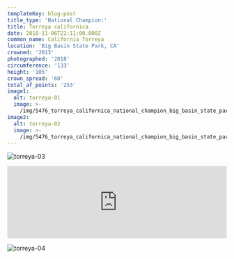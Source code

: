 ```yaml
---
templateKey: blog-post
title_type: 'National Champion:'
title: Torreya californica
date: 2018-11-06T22:11:00.000Z
common_name: California Torreya
location: 'Big Basin State Park, CA'
crowned: '2013'
photographed: '2018'
circumference: '133'
height: '105'
crown_spread: '60'
total_af_points: '253'
image1:
  alt: torreya-01
  image: >-
    /img/5476_torreya_californica_national_champion_big_basin_state_park_11_3_2018_american_forests_brian_kelley_base.jpg
image2:
  alt: torreya-02
  image: >-
    /img/5476_torreya_californica_national_champion_big_basin_state_park_11_3_2018_american_forests_brian_kelley_full.jpg
---
```

![torreya-03](/img/5476_torreya_californica_national_champion_big_basin_state_park_11_3_2018_american_forests_brian_kelley_scale.jpg)

<iframe width="100%" height="166" scrolling="no" frameborder="no" allow="autoplay" src="https://w.soundcloud.com/player/?url=https%3A//api.soundcloud.com/tracks/611909928&color=%23ff5500&auto_play=false&hide_related=false&show_comments=true&show_user=true&show_reposts=false&show_teaser=true"></iframe>

![torreya-04](/img/5476_torreya_californica_national_champion_big_basin_state_park_11_3_2018_american_forests_brian_kelley_needles.jpg)
